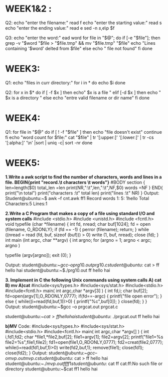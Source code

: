 # WEEK1&2 :
Q2: 
echo "enter the filename:"
read f
echo "enter the starting value:"
read s
echo "enter the ending value:"
read e
sed -n $s,$e\p $f

Q3:
echo "enter the word:"
ead word
for file in "$@"; do
if [-e "$file"]; then
grep -v "$word "$file > "$file.tmp" && mv "$file.tmp" "$file"
echo "Lines containing '$word' delted from $file"
else
echo " file not found"
fi
done

# WEEK3:

Q1:
echo "files in curr directory:"
for i in *
do
echo $i
done

Q2:
for x in $*
do
if [ -f $x ]
then 
echo" $x is a file "
elif [-d $x ]
then echo " $x is a directory "
else
echo "entre valid filename or dir name"
fi done

# WEEK4:

Q1:
for file in "$@"
 do
  if [ ! -f "$file" ]
  then
    echo "file doesn't exist"
    continue
  fi
  echo "word count for $file:"
  cat "$file" | tr '[:upper:]' '[:lower:]' | tr -cs '[:alpha:]' '\n' |sort | uniq -c| sort -nr
done
# WEEK5:
**1.Write a awk script to find the number of characters, words and lines in a file.
BEGIN{print "record.\t characters \t words"}**
#BODY section
{
len=length($0)
total_len =len
print(NR,":\t",len,":\t",NF,$0)
words =NF
}
END{
print("\n total")
print("characters :\t" total len)
print("lines :\t" NR)
}
Output:
Student@ubuntu:~$ awk –f cnt.awk ff1
Record words
1: 5: 1hello
Total
Characters:5
Lines:1

**2.Write a C Program that makes a copy of a file using standard I/O and system
calls**
#include <stdio.h>
#include <unistd.h>
#include <fcntl.h>
void typefile (char *filename)
{
int fd, nread;
char buf[1024];
fd = open (filename, O_RDONLY);
if (fd == -1) {
perror (filename);
return;
}
while ((nread = read (fd, buf, sizeof (buf))) > 0)
write (1, buf, nread);
close (fd);
}
int
main (int argc, char **argv)
{
int argno;
for (argno = 1; argno < argc; argno )

typefile (argv[argno]);
exit (0);
}

Output:
student@ubuntu:~$gcc –o prg10.out prg10.c
student@ubuntu:~$cat > ff
hello
hai
student@ubuntu:~$./prg10.out ff
hello
hai

**3. Implement in C the following Unix commands using system calls A) cat B) mv
A)cat**
#include<sys/types.h>
#include<sys/stat.h>
#include<stdio.h>
#include<fcntl.h>
main( int argc,char *argv[3] )
{
int fd,i;
char buf[2];
fd=open(argv[1],O_RDONLY,0777);
if(fd==-argc)
{
printf("file open error");
}
else
{
while((i=read(fd,buf,1))>0)
{
printf("%c",buf[0]);
}
close(fd);
}
}
Output:
student@ubuntu:~$gcc –o prgcat.out prgcat.c

student@ubuntu:~$cat > ff
hello
hai
student@ubuntu:~$./prgcat.out ff
hello
hai

**b)MV**
Code:
#include<sys/types.h>
#include<sys/stat.h>
#include<stdio.h>
#include<fcntl.h>
main( int argc,char *argv[] )
{
int i,fd1,fd2;
char *file1,*file2,buf[2];
file1=argv[1];
file2=argv[2];
printf("file1=%s file2=%s",file1,file2);
fd1=open(file1,O_RDONLY,0777);
fd2=creat(file2,0777);
while(i=read(fd1,buf,1)>0)
write(fd2,buf,1);
remove(file1);
close(fd1);
close(fd2);
}
Output:
student@ubuntu:~$gcc –o mvp.out mvp.c
student@ubuntu:~$cat > ff
hello
hai
student@ubuntu:~$./mvp.out ff ff1
student@ubuntu:~$cat ff
cat:ff:No such file or directory
student@ubuntu:~$cat ff1
hello
hai

